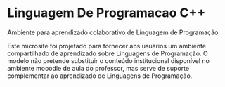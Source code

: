 <!DOCTYPE html>
<html lang="en">
  <head>
    <meta charset="utf-8">
    
# Linguagem De Programacao C++
Ambiente para aprendizado colaborativo de Linguagem de Programação

Este microsite foi projetado para fornecer aos usuários um ambiente compartilhado de aprendizado sobre Linguagens de Programação. O modelo não pretende substituir o conteúdo institucional disponível no ambiente mooodle de aula do professor, mas serve de suporte complementar ao aprendizado de Linguagens de Programação.



  <meta name="viewport" content="width=device-width">
  
  <title>operators/README.md at master · taocpp/operators</title>
    <meta name="description" content="A highly efficient, move-aware operators library. Contribute to taocpp/operators development by creating an account on GitHub.">
    <link rel="search" type="application/opensearchdescription+xml" href="/opensearch.xml" title="GitHub">
  <link rel="fluid-icon" href="https://github.com/fluidicon.png" title="GitHub">
  <meta property="fb:app_id" content="1401488693436528">
  <meta name="apple-itunes-app" content="app-id=1477376905">
